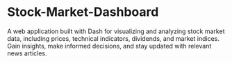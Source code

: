 # Stock-Market-Dashboard
A web application built with Dash for visualizing and analyzing stock market data, including prices, technical indicators, dividends, and market indices. Gain insights, make informed decisions, and stay updated with relevant news articles.
